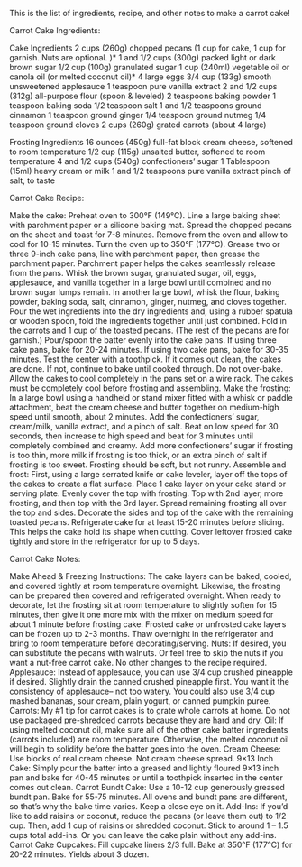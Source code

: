 This is the list of ingredients, recipe, and other notes to make a carrot cake!



Carrot Cake Ingredients:

Cake Ingredients
2 cups (260g) chopped pecans (1 cup for cake, 1 cup for garnish. Nuts are optional. )*
1 and 1/2 cups (300g) packed light or dark brown sugar
1/2 cup (100g) granulated sugar
1 cup (240ml) vegetable oil or canola oil (or melted coconut oil)*
4 large eggs
3/4 cup (133g) smooth unsweetened applesauce
1 teaspoon pure vanilla extract
2 and 1/2 cups (312g) all-purpose flour (spoon & leveled)
2 teaspoons baking powder
1 teaspoon baking soda
1/2 teaspoon salt
1 and 1/2 teaspoons ground cinnamon
1 teaspoon ground ginger
1/4 teaspoon ground nutmeg
1/4 teaspoon ground cloves
2 cups (260g) grated carrots (about 4 large)

Frosting Ingredients
16 ounces (450g) full-fat block cream cheese, softened to room temperature
1/2 cup (115g) unsalted butter, softened to room temperature
4 and 1/2 cups (540g) confectioners’ sugar
1 Tablespoon (15ml) heavy cream or milk
1 and 1/2 teaspoons pure vanilla extract
pinch of salt, to taste



Carrot Cake Recipe:

Make the cake: Preheat oven to 300°F (149°C). Line a large baking sheet with parchment paper or a silicone baking mat. Spread the chopped pecans on the sheet and toast for 7-8 minutes. Remove from the oven and allow to cool for 10-15 minutes.
Turn the oven up to 350°F (177°C). Grease two or three 9-inch cake pans, line with parchment paper, then grease the parchment paper. Parchment paper helps the cakes seamlessly release from the pans.
Whisk the brown sugar, granulated sugar, oil, eggs, applesauce, and vanilla together in a large bowl until combined and no brown sugar lumps remain. In another large bowl, whisk the flour, baking powder, baking soda, salt, cinnamon, ginger, nutmeg, and cloves together. Pour the wet ingredients into the dry ingredients and, using a rubber spatula or wooden spoon, fold the ingredients together until just combined. Fold in the carrots and 1 cup of the toasted pecans. (The rest of the pecans are for garnish.)
Pour/spoon the batter evenly into the cake pans. If using three cake pans, bake for 20-24 minutes. If using two cake pans, bake for 30-35 minutes. Test the center with a toothpick. If it comes out clean, the cakes are done. If not, continue to bake until cooked through. Do not over-bake. Allow the cakes to cool completely in the pans set on a wire rack. The cakes must be completely cool before frosting and assembling.
Make the frosting: In a large bowl using a handheld or stand mixer fitted with a whisk or paddle attachment, beat the cream cheese and butter together on medium-high speed until smooth, about 2 minutes. Add the confectioners’ sugar, cream/milk, vanilla extract, and a pinch of salt. Beat on low speed for 30 seconds, then increase to high speed and beat for 3 minutes until completely combined and creamy. Add more confectioners’ sugar if frosting is too thin, more milk if frosting is too thick, or an extra pinch of salt if frosting is too sweet. Frosting should be soft, but not runny.
Assemble and frost: First, using a large serrated knife or cake leveler, layer off the tops of the cakes to create a flat surface. Place 1 cake layer on your cake stand or serving plate. Evenly cover the top with frosting. Top with 2nd layer, more frosting, and then top with the 3rd layer. Spread remaining frosting all over the top and sides. Decorate the sides and top of the cake with the remaining toasted pecans. Refrigerate cake for at least 15-20 minutes before slicing. This helps the cake hold its shape when cutting.
Cover leftover frosted cake tightly and store in the refrigerator for up to 5 days.



Carrot Cake Notes:

Make Ahead & Freezing Instructions: The cake layers can be baked, cooled, and covered tightly at room temperature overnight. Likewise, the frosting can be prepared then covered and refrigerated overnight. When ready to decorate, let the frosting sit at room temperature to slightly soften for 15 minutes, then give it one more mix with the mixer on medium speed for about 1 minute before frosting cake. Frosted cake or unfrosted cake layers can be frozen up to 2-3 months. Thaw overnight in the refrigerator and bring to room temperature before decorating/serving.
Nuts: If desired, you can substitute the pecans with walnuts. Or feel free to skip the nuts if you want a nut-free carrot cake. No other changes to the recipe required.
Applesauce: Instead of applesauce, you can use 3/4 cup crushed pineapple if desired. Slightly drain the canned crushed pineapple first. You want it the consistency of applesauce– not too watery. You could also use 3/4 cup mashed bananas, sour cream, plain yogurt, or canned pumpkin puree.
Carrots: My #1 tip for carrot cakes is to grate whole carrots at home. Do not use packaged pre-shredded carrots because they are hard and dry.
Oil: If using melted coconut oil, make sure all of the other cake batter ingredients (carrots included) are room temperature. Otherwise, the melted coconut oil will begin to solidify before the batter goes into the oven.
Cream Cheese: Use blocks of real cream cheese. Not cream cheese spread.
9×13 Inch Cake: Simply pour the batter into a greased and lightly floured 9×13 inch pan and bake for 40-45 minutes or until a toothpick inserted in the center comes out clean.
Carrot Bundt Cake: Use a 10-12 cup generously greased bundt pan. Bake for 55-75 minutes. All ovens and bundt pans are different, so that’s why the bake time varies. Keep a close eye on it.
Add-Ins: If you’d like to add raisins or coconut, reduce the pecans (or leave them out) to 1/2 cup. Then, add 1 cup of raisins or shredded coconut. Stick to around 1 – 1.5 cups total add-ins. Or you can leave the cake plain without any add-ins.
Carrot Cake Cupcakes: Fill cupcake liners 2/3 full. Bake at 350°F (177°C) for 20-22 minutes. Yields about 3 dozen.